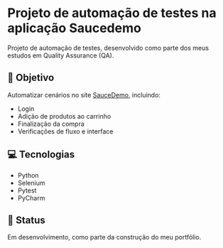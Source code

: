 # Projeto de automação de testes na aplicação Saucedemo

Projeto de automação de testes, desenvolvido como parte dos meus estudos em Quality Assurance (QA).

## 🎯 Objetivo

Automatizar cenários no site [SauceDemo](https://www.saucedemo.com/), incluindo:

- Login
- Adição de produtos ao carrinho
- Finalização da compra
- Verificações de fluxo e interface

## 💻 Tecnologias

- Python  
- Selenium  
- Pytest  
- PyCharm

## 📌 Status

Em desenvolvimento, como parte da construção do meu portfólio.
